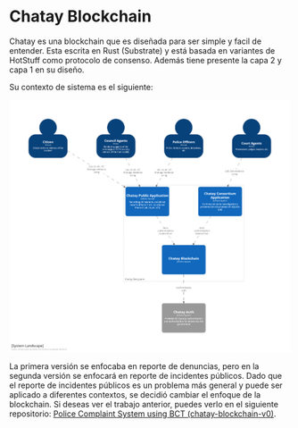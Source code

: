 # Chatay Blockchain

Chatay es una blockchain que es diseñada para ser simple y facil de entender. Esta escrita en Rust (Substrate) y está basada en variantes de HotStuff como protocolo de consenso. Además tiene presente la capa 2 y capa 1 en su diseño.

Su contexto de sistema es el siguiente:

![chatay-c4-model](/architecture-model/chatay-c4-model.png)


La primera versión se enfocaba en reporte de denuncias, pero en la segunda versión se enfocará en reporte de incidentes públicos. Dado que el reporte de incidentes públicos es un problema más general y puede ser aplicado a diferentes contextos, se decidió cambiar el enfoque de la blockchain. Si deseas ver el trabajo anterior, puedes verlo en el siguiente repositorio: [Police Complaint System using BCT (chatay-blockchain-v0)](https://github.com/jlorenzor/police-complaint-system-using-bct).

